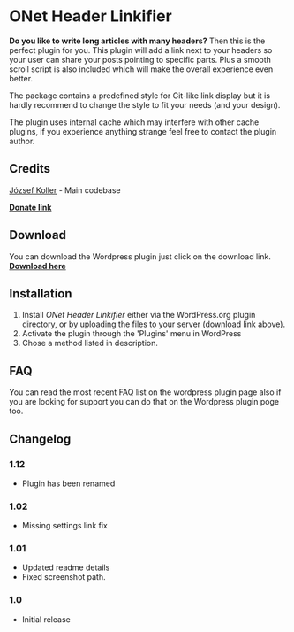 # ONet Header Linkifier

**Do you like to write long articles with many headers?** Then this is the perfect plugin for you. This plugin will add a link next to your headers so your user can share your posts pointing to specific parts. Plus a smooth scroll script is also included which will make the overall experience even better.

The package contains a predefined style for Git-like link display but it is hardly recommend to change the style to fit your needs (and your design).

The plugin uses internal cache which may interfere with other cache plugins, if you experience anything strange feel free to contact the plugin author.

## Credits

[József Koller](http://profiles.wordpress.org/orosznyet/) - Main codebase

**[Donate link](http://onetdev.com/repo/onet-header-linkifier/)**

## Download

You can download the Wordpress plugin just click on the download link. **[Download here](http://wordpress.org/plugins/onet-header-linkifier/)**

## Installation

1. Install *ONet Header Linkifier* either via the WordPress.org plugin directory, or by uploading the files to your server (download link above).
2. Activate the plugin through the 'Plugins' menu in WordPress
3. Chose a method listed in description.

## FAQ

You can read the most recent FAQ list on the wordpress plugin page also if you are looking for support you can do that on the Wordpress plugin poge too.

## Changelog

### 1.12
* Plugin has been renamed

### 1.02
* Missing settings link fix

### 1.01
* Updated readme details
* Fixed screenshot path.

### 1.0
* Initial release